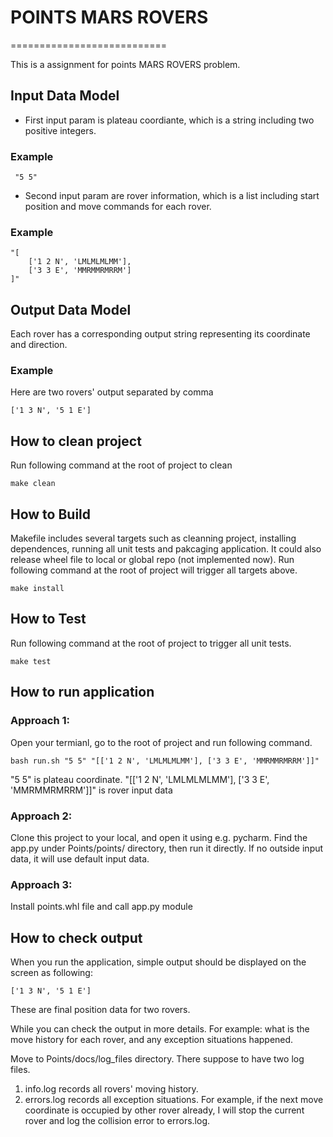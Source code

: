 # POINTS MARS ROVERS
===========================

This is a assignment for points MARS ROVERS problem.

## Input Data Model

- First input param is plateau coordiante, which is a string including two positive integers.
### Example
```
 "5 5"
```
- Second input param are rover information, which is a list including start position and move commands for each rover.
### Example
```
"[
    ['1 2 N', 'LMLMLMLMM'],
    ['3 3 E', 'MMRMMRMRRM']
]"
```

## Output Data Model

Each rover has a corresponding output string representing its coordinate and direction.

### Example
Here are two rovers' output separated by comma
```
['1 3 N', '5 1 E']
```

## How to clean project

Run following command at the root of project to clean

```
make clean
```

## How to Build

Makefile includes several targets such as cleanning project, installing dependences, running all unit tests and pakcaging application. It could also release wheel file to local or global repo (not implemented now). Run following command at the root of project will trigger all targets above.

```
make install
```

## How to Test

Run following command at the root of project to trigger all unit tests.
```
make test
```

## How to run application
### Approach 1:
Open your termianl, go to the root of project and run following command.

```
bash run.sh "5 5" "[['1 2 N', 'LMLMLMLMM'], ['3 3 E', 'MMRMMRMRRM']]"
```
"5 5" is plateau coordinate. "[['1 2 N', 'LMLMLMLMM'], ['3 3 E', 'MMRMMRMRRM']]" is rover input data
### Approach 2:
Clone this project to your local, and open it using e.g. pycharm. Find the app.py under Points/points/ directory, then run it directly. If no outside input data, it will use default input data.

### Approach 3:
Install points.whl file and call app.py module

## How to check output

When you run the application, simple output should be displayed on the screen as following:
```
['1 3 N', '5 1 E']
```
These are final position data for two rovers.

While you can check the output in more details. For example: what is the move history for each rover, and any exception situations happened. 

Move to Points/docs/log_files directory. There suppose to have two log files.
1. info.log records all rovers' moving history.
2. errors.log records all exception situations. For example, if the next move coordinate is occupied by other rover already, I will stop the current rover and log the collision error to errors.log.